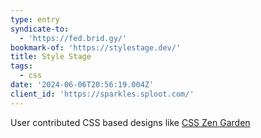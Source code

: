 ```yaml
---
type: entry
syndicate-to:
  - 'https://fed.brid.gy/'
bookmark-of: 'https://stylestage.dev/'
title: Style Stage
tags:
  - css
date: '2024-06-06T20:56:19.004Z'
client_id: 'https://sparkles.sploot.com/'
---
```

User contributed CSS based designs like [CSS Zen Garden](https://www.csszengarden.com/)
